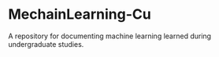 # MechainLearning-Cu
A repository for documenting machine learning learned during undergraduate studies.
